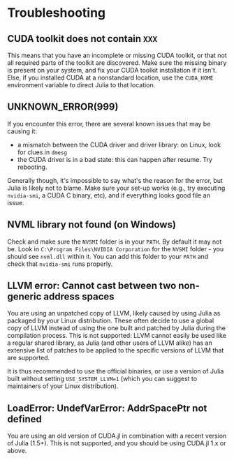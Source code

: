 # Troubleshooting


## CUDA toolkit does not contain `XXX`

This means that you have an incomplete or missing CUDA toolkit, or that not all required
parts of the toolkit are discovered. Make sure the missing binary is present on your system,
and fix your CUDA toolkit installation if it isn't. Else, if you installed CUDA at a
nonstandard location, use the `CUDA_HOME` environment variable to direct Julia to that
location.


## UNKNOWN_ERROR(999)

If you encounter this error, there are several known issues that may be causing it:

- a mismatch between the CUDA driver and driver library: on Linux, look for clues in `dmesg`
- the CUDA driver is in a bad state: this can happen after resume. Try rebooting.

Generally though, it's impossible to say what's the reason for the error, but Julia is
likely not to blame. Make sure your set-up works (e.g., try executing `nvidia-smi`, a CUDA C
binary, etc), and if everything looks good file an issue.


## NVML library not found (on Windows)

Check and make sure the `NVSMI` folder is in your `PATH`. By default it may not be. Look in
`C:\Program Files\NVIDIA Corporation` for the `NVSMI` folder - you should see `nvml.dll`
within it. You can add this folder to your `PATH` and check that `nvidia-smi` runs properly.


## LLVM error: Cannot cast between two non-generic address spaces

You are using an unpatched copy of LLVM, likely caused by using Julia as packaged by your
Linux distribution. These often decide to use a global copy of LLVM instead of using the one
built and patched by Julia during the compilation process. This is not supported: LLVM cannot
easily be used like a regular shared library, as Julia (and other users of LLVM alike) has an
extensive list of patches to be applied to the specific versions of LLVM that are supported.

It is thus recommended to use the official binaries, or use a version of Julia built without
setting `USE_SYSTEM_LLVM=1` (which you can suggest to maintainers of your Linux distribution).


## LoadError: UndefVarError: AddrSpacePtr not defined

You are using an old version of CUDA.jl in combination with a recent version of Julia
(1.5+). This is not supported, and you should be using CUDA.jl 1.x or above.
